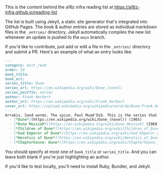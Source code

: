 This is the content behind the a16z infra reading list at https://a16z-infra.github.io/reading-list

The list is built using Jekyll, a static site generator that's integrated into GitHub Pages. The book & author entries are stored as individual markdown files in the `_entries/` directory. Jekyll automatically compiles the new list whenever an update is pushed to the `main` branch.

If you'd like to contribute, just add or edit a file in the `_entries/` directory and submit a PR. Here's an example of what an entry looks like:

```markdown
---
category: must_read
order: 10
book_title:
book_url:
series_title: Dune
series_url: https://en.wikipedia.org/wiki/Dune_(novel)
series_postfix: series
author: Frank Herbert
author_url: https://en.wikipedia.org/wiki/Frank_Herbert
cover_url: https://upload.wikimedia.org/wikipedia/en/d/de/Dune-Frank_Herbert_%281965%29_First_edition.jpg
---
Arrakis. Sand worms. The spice. Paul Muad'Dib. This is the series that brought epic sci-fi to the mainstream. It's also one of the first series that demonstrated sci-fi should be taken seriously, in this case as an allegory for geopolitical tensions in the Middle East. In case you've only seen the (very well done) movies, do yourself a favor and read the books, which are infinitely deeper and more intricately plotted. The last three fast-forward several thousand years and get a little weird (in a good way!).
  - [*Dune*](https://en.wikipedia.org/wiki/Dune_(novel)) (1965)
  - [*Dune Messiah*](https://en.wikipedia.org/wiki/Dune_Messiah) (1969)
  - [*Children of Dune*](https://en.wikipedia.org/wiki/Children_of_Dune) (1976)
  - [*God Emperor of Dune*](https://en.wikipedia.org/wiki/God_Emperor_of_Dune) (1981)
  - [*Heretics of Dune*](https://en.wikipedia.org/wiki/Heretics_of_Dune) (1982)
  - [*Chapterhouse: Dune*](https://en.wikipedia.org/wiki/Chapterhouse:_Dune) (1985)
```

You should specify at most one of `book_title` or `series_title`. And you can leave both blank if you're just highlighting an author.

If you'd like to test locally, you'll need to install Ruby, Bundler, and Jekyll.